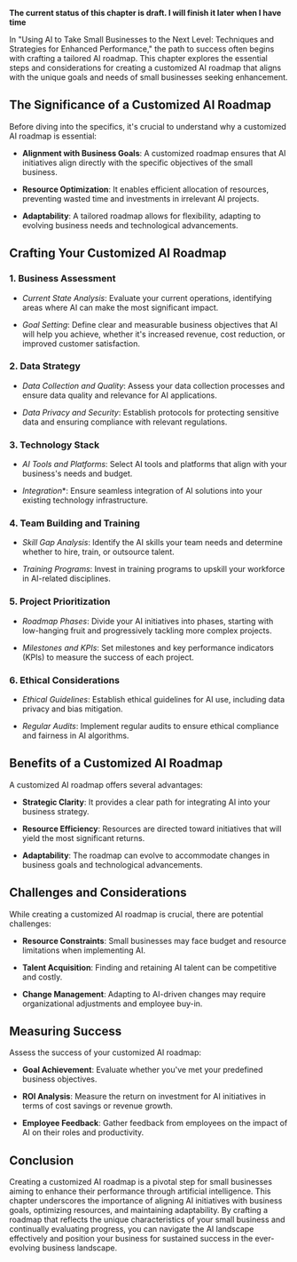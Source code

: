 **The current status of this chapter is draft. I will finish it later when I have time**

In "Using AI to Take Small Businesses to the Next Level: Techniques and Strategies for Enhanced Performance," the path to success often begins with crafting a tailored AI roadmap. This chapter explores the essential steps and considerations for creating a customized AI roadmap that aligns with the unique goals and needs of small businesses seeking enhancement.

The Significance of a Customized AI Roadmap
-------------------------------------------

Before diving into the specifics, it's crucial to understand why a customized AI roadmap is essential:

* **Alignment with Business Goals**: A customized roadmap ensures that AI initiatives align directly with the specific objectives of the small business.

* **Resource Optimization**: It enables efficient allocation of resources, preventing wasted time and investments in irrelevant AI projects.

* **Adaptability**: A tailored roadmap allows for flexibility, adapting to evolving business needs and technological advancements.

Crafting Your Customized AI Roadmap
-----------------------------------

### 1. **Business Assessment**

* *Current State Analysis*: Evaluate your current operations, identifying areas where AI can make the most significant impact.

* *Goal Setting*: Define clear and measurable business objectives that AI will help you achieve, whether it's increased revenue, cost reduction, or improved customer satisfaction.

### 2. **Data Strategy**

* *Data Collection and Quality*: Assess your data collection processes and ensure data quality and relevance for AI applications.

* *Data Privacy and Security*: Establish protocols for protecting sensitive data and ensuring compliance with relevant regulations.

### 3. **Technology Stack**

* *AI Tools and Platforms*: Select AI tools and platforms that align with your business's needs and budget.

* *Integration*\*: Ensure seamless integration of AI solutions into your existing technology infrastructure.

### 4. **Team Building and Training**

* *Skill Gap Analysis*: Identify the AI skills your team needs and determine whether to hire, train, or outsource talent.

* *Training Programs*: Invest in training programs to upskill your workforce in AI-related disciplines.

### 5. **Project Prioritization**

* *Roadmap Phases*: Divide your AI initiatives into phases, starting with low-hanging fruit and progressively tackling more complex projects.

* *Milestones and KPIs*: Set milestones and key performance indicators (KPIs) to measure the success of each project.

### 6. **Ethical Considerations**

* *Ethical Guidelines*: Establish ethical guidelines for AI use, including data privacy and bias mitigation.

* *Regular Audits*: Implement regular audits to ensure ethical compliance and fairness in AI algorithms.

Benefits of a Customized AI Roadmap
-----------------------------------

A customized AI roadmap offers several advantages:

* **Strategic Clarity**: It provides a clear path for integrating AI into your business strategy.

* **Resource Efficiency**: Resources are directed toward initiatives that will yield the most significant returns.

* **Adaptability**: The roadmap can evolve to accommodate changes in business goals and technological advancements.

Challenges and Considerations
-----------------------------

While creating a customized AI roadmap is crucial, there are potential challenges:

* **Resource Constraints**: Small businesses may face budget and resource limitations when implementing AI.

* **Talent Acquisition**: Finding and retaining AI talent can be competitive and costly.

* **Change Management**: Adapting to AI-driven changes may require organizational adjustments and employee buy-in.

Measuring Success
-----------------

Assess the success of your customized AI roadmap:

* **Goal Achievement**: Evaluate whether you've met your predefined business objectives.

* **ROI Analysis**: Measure the return on investment for AI initiatives in terms of cost savings or revenue growth.

* **Employee Feedback**: Gather feedback from employees on the impact of AI on their roles and productivity.

Conclusion
----------

Creating a customized AI roadmap is a pivotal step for small businesses aiming to enhance their performance through artificial intelligence. This chapter underscores the importance of aligning AI initiatives with business goals, optimizing resources, and maintaining adaptability. By crafting a roadmap that reflects the unique characteristics of your small business and continually evaluating progress, you can navigate the AI landscape effectively and position your business for sustained success in the ever-evolving business landscape.
